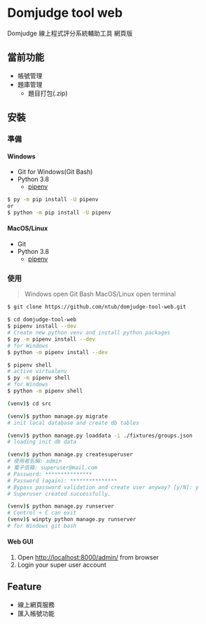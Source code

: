 # Domjudge tool web

Domjudge 線上程式評分系統輔助工具 網頁版

## 當前功能

- 帳號管理
- 題庫管理
    - 題目打包(.zip)

## 安裝

### 準備

#### Windows

- Git for Windows(Git Bash)
- Python 3.8
    - [pipenv](https://pipenv.pypa.io/en/latest/)
    
```bash
$ py -m pip install -U pipenv
or 
$ python -m pip install -U pipenv
```

#### MacOS/Linux

- Git
- Python 3.8
    - [pipenv](https://pipenv.pypa.io/en/latest/)

### 使用

> Windows open Git Bash
> MacOS/Linux open terminal
```bash
$ git clone https://github.com/ntub/domjudge-tool-web.git
```

```bash
$ cd domjudge-tool-web
$ pipenv install --dev
# Create new python venv and install python packages
$ py -m pipenv install --dev
# for Windows
$ python -m pipenv install --dev

```

```bash
$ pipenv shell
# active virtualenv
$ py -m pipenv shell
# for Windows
$ python -m pipenv shell

(venv)$ cd src

(venv)$ python manage.py migrate
# init local database and create db tables

(venv)$ python manage.py loaddata -i ./fixtures/groups.json
# loading init db data

(venv)$ python manage.py createsuperuser
# 使用者名稱: admin
# 電子信箱: superuser@mail.com
# Password: ***************
# Password (again): ***************
# Bypass password validation and create user anyway? [y/N]: y
# Superuser created successfully.

(venv)$ python manage.py runserver
# Control + C can exit
(venv)$ winpty python manage.py runserver
# for Windows git bash
```

#### Web GUI

1. Open [http://localhost:8000/admin/](http://localhost:8000/admin/) from browser
2. Login your super user account

## Feature

- 線上網頁服務
- 匯入帳號功能